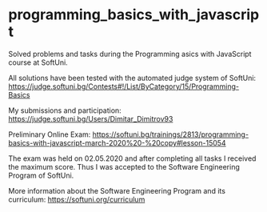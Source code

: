 # programming_basics_with_javascript
 Solved problems and tasks during the Programming asics with JavaScript course at SoftUni.

All solutions have been tested with the automated judge system of SoftUni:
 https://judge.softuni.bg/Contests#!/List/ByCategory/15/Programming-Basics

My submissions and participation:
 https://judge.softuni.bg/Users/Dimitar_Dimitrov93

Preliminary Online Exam:
https://softuni.bg/trainings/2813/programming-basics-with-javascript-march-2020%20-%20copy#lesson-15054

The exam was held on 02.05.2020 and after completing all tasks I received the maximum score. Thus I was accepted to the Software Engineering Program of SoftUni.

More information about the Software Engineering Program and its curriculum:
https://softuni.org/curriculum